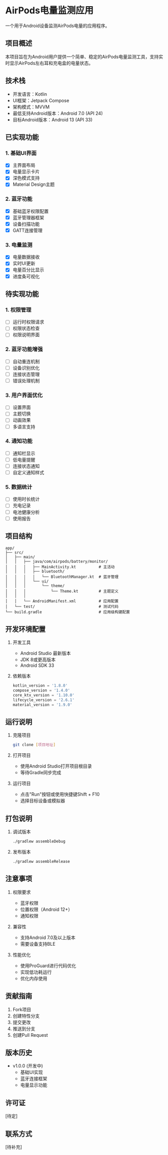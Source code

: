 # AirPods电量监测应用

一个用于Android设备监测AirPods电量的应用程序。

## 项目概述

本项目旨在为Android用户提供一个简单、稳定的AirPods电量监测工具，支持实时显示AirPods左右耳和充电盒的电量状态。

## 技术栈

- 开发语言：Kotlin
- UI框架：Jetpack Compose
- 架构模式：MVVM
- 最低支持Android版本：Android 7.0 (API 24)
- 目标Android版本：Android 13 (API 33)

## 已实现功能

### 1. 基础UI界面
- [x] 主界面布局
- [x] 电量显示卡片
- [x] 深色模式支持
- [x] Material Design主题

### 2. 蓝牙功能
- [x] 基础蓝牙权限配置
- [x] 蓝牙管理器框架
- [x] 设备扫描功能
- [x] GATT连接管理

### 3. 电量监测
- [x] 电量数据接收
- [x] 实时UI更新
- [x] 电量百分比显示
- [x] 进度条可视化

## 待实现功能

### 1. 权限管理
- [ ] 运行时权限请求
- [ ] 权限状态检查
- [ ] 权限说明界面

### 2. 蓝牙功能增强
- [ ] 自动重连机制
- [ ] 设备识别优化
- [ ] 连接状态管理
- [ ] 错误处理机制

### 3. 用户界面优化
- [ ] 设置界面
- [ ] 主题切换
- [ ] 动画效果
- [ ] 多语言支持

### 4. 通知功能
- [ ] 通知栏显示
- [ ] 低电量提醒
- [ ] 连接状态通知
- [ ] 自定义通知样式

### 5. 数据统计
- [ ] 使用时长统计
- [ ] 充电记录
- [ ] 电池健康分析
- [ ] 使用报告

## 项目结构

```
app/
├── src/
│   ├── main/
│   │   ├── java/com/airpods/battery/monitor/
│   │   │   ├── MainActivity.kt          # 主活动
│   │   │   ├── bluetooth/
│   │   │   │   └── BluetoothManager.kt  # 蓝牙管理
│   │   │   └── ui/
│   │   │       └── theme/
│   │   │           └── Theme.kt         # 主题定义
│   │   │
│   │   └── AndroidManifest.xml          # 应用配置
│   └── test/                            # 测试代码
└── build.gradle                         # 应用级构建配置
```

## 开发环境配置

1. 开发工具
   - Android Studio 最新版本
   - JDK 8或更高版本
   - Android SDK 33

2. 依赖版本
   ```gradle
   kotlin_version = '1.8.0'
   compose_version = '1.4.0'
   core_ktx_version = '1.10.0'
   lifecycle_version = '2.6.1'
   material_version = '1.9.0'
   ```

## 运行说明

1. 克隆项目
   ```bash
   git clone [项目地址]
   ```

2. 打开项目
   - 使用Android Studio打开项目根目录
   - 等待Gradle同步完成

3. 运行项目
   - 点击"Run"按钮或使用快捷键Shift + F10
   - 选择目标设备或模拟器

## 打包说明

1. 调试版本
   ```bash
   ./gradlew assembleDebug
   ```

2. 发布版本
   ```bash
   ./gradlew assembleRelease
   ```

## 注意事项

1. 权限要求
   - 蓝牙权限
   - 位置权限（Android 12+）
   - 通知权限

2. 兼容性
   - 支持Android 7.0及以上版本
   - 需要设备支持BLE

3. 性能优化
   - 使用ProGuard进行代码优化
   - 实现低功耗运行
   - 优化内存使用

## 贡献指南

1. Fork项目
2. 创建特性分支
3. 提交更改
4. 推送到分支
5. 创建Pull Request

## 版本历史

- v1.0.0 (开发中)
  - 基础UI实现
  - 蓝牙连接框架
  - 电量显示功能

## 许可证

[待定]

## 联系方式

[待补充] 